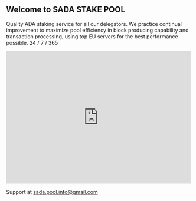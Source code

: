 ## Welcome to SADA STAKE POOL
Quality ADA staking service for all our delegators.
We practice continual improvement to maximize pool efficiency in block producing capability and transaction processing,
using top EU servers for the best performance possible.
24 / 7 / 365

<iframe width="500" height="360" frameborder="0" src="https://js.adapools.org/widget-dark.html?pool=96d0f66d7370996d0a1fc9c78828ea87f04e6c140e3e7649f9b2b76a"><a href="https://adapools.org/pool/96d0f66d7370996d0a1fc9c78828ea87f04e6c140e3e7649f9b2b76a">Detail</a></iframe>

Support at sada.pool.info@gmail.com

